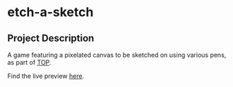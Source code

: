 # etch-a-sketch

## Project Description   

A game featuring a pixelated canvas to be sketched on using various pens, as part of [TOP](https://www.theodinproject.com).   

Find the live preview [here](https://kaglet.github.io/etch-a-sketch/).